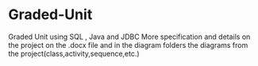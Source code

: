 # Graded-Unit
Graded Unit using SQL , Java and JDBC
More specification and details on the project on the .docx file and in the diagram folders the diagrams from the project(class,activity,sequence,etc.)
